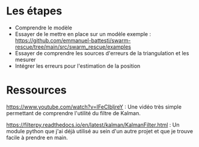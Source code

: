 # Les étapes
 - Comprendre le modèle 
 - Essayer de le mettre en place sur un modèle exemple : https://github.com/emmanuel-battesti/swarm-rescue/tree/main/src/swarm_rescue/examples
 - Essayer de comprendre les sources d'erreurs de la triangulation et les mesurer
 - Intégrer les erreurs pour l'estimation de la position

# Ressources
https://www.youtube.com/watch?v=IFeCIbljreY : Une vidéo très simple permettant de comprendre l'utilité du filtre de Kalman.

https://filterpy.readthedocs.io/en/latest/kalman/KalmanFilter.html : Un module python que j'ai déjà utilisé au sein d'un autre projet et que je trouve facile à prendre en main.